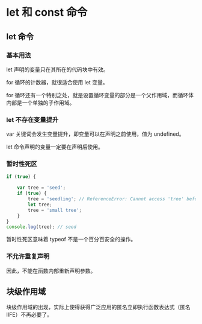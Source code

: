 # let 和 const 命令

## let 命令

### 基本用法

let 声明的变量只在其所在的代码块中有效。

for 循环的计数器，就很适合使用 let 变量。

for 循环还有一个特别之处，就是设置循环变量的部分是一个父作用域，而循环体内部是一个单独的子作用域。

### let 不存在变量提升

var 关键词会发生变量提升，即变量可以在声明之前使用，值为 undefined。

let 命令声明的变量一定要在声明后使用。

### 暂时性死区

``` js
if (true) {

    var tree = 'seed';
    if (true) {
        tree = 'seedling'; // ReferenceError: Cannot access 'tree' before initialization
        let tree;
        tree = 'small tree';
    }
}
console.log(tree); // seed
```

暂时性死区意味着 typeof 不是一个百分百安全的操作。

### 不允许重复声明

因此，不能在函数内部重新声明参数。

## 块级作用域

块级作用域的出现，实际上使得获得广泛应用的匿名立即执行函数表达式（匿名 IIFE）不再必要了。
